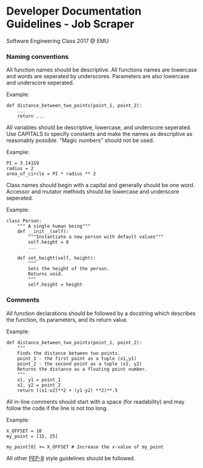 # Developer Documentation Guidelines - Job Scraper
Software Engineering Class 2017 @ EMU

### Naming conventions

All function names should be descriptive. All functions names are lowercase and words are seperated by underscores. Parameters are also lowercase and underscore seperated.

Example:
```
def distance_between_two_points(point_1, point_2):
	...
	return ...
``` 

All variables should be descriptive, lowercase, and underscore seperated. Use CAPITALS to specify constants and make the names as descriptive as reasonably possible. "Magic numbers" should not be used.

Example:
```
PI = 3.14159
radius = 2
area_of_circle = PI * radius ** 2
``` 

Class names should begin with a capital and generally should be one word. Accessor and mutator methods should be lowercase and underscore seperated.

Example:
```
class Person:
	""" A single human being"""
	def __init__(self):
		"""Instantiate a new person with default values"""
		self.height = 0
		...

	def set_height(self, height):
		"""
		Sets the height of the person.
		Returns void.
		"""
		self.height = height

``` 

### Comments

All function declarations should be followed by a docstring which describes the function, its parameters, and its return value.

Example:
```
def distance_between_two_points(point_1, point_2):
	"""
	Finds the distance between two points.
	point_1 - the first point as a tuple (x1,y1)
	point_2 - the second point as a tuple (x2, y2)
	Returns the distance as a floating point number.
	"""
	x1, y1 = point_1
	x2, y2 = point_2
	return ((x1-x2)**2 + (y1-y2) **2)**.5
``` 

All in-line comments should start with a space (for readability) and may follow the code if the line is not too long.

Example:
```
X_OFFSET = 10
my_point = [15, 25]

my_point[0] += X_OFFSET # Increase the x-value of my_point
``` 


All other [PEP-8](https://www.python.org/dev/peps/pep-0008/) style guidelines should be followed.